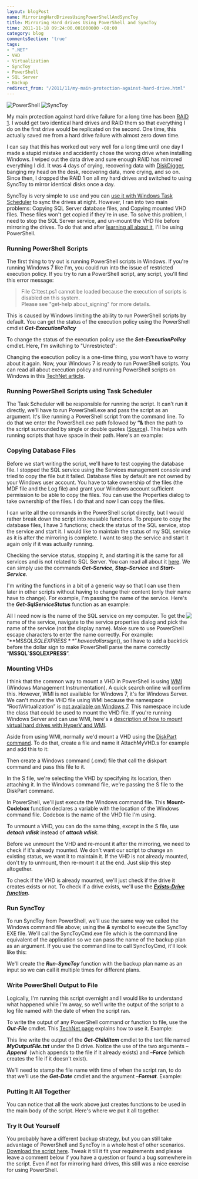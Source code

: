 ```yaml
---
layout: blogPost
name: MirroringHardDrivesUsingPowerShellAndSyncToy
title: Mirroring Hard drives Using PowerShell and SyncToy
time: 2011-11-18 09:24:00.001000000 -08:00
category: blog
commentsSection: 'true'
tags:
- ".NET"
- VHD
- Virtualization
- SyncToy
- PowerShell
- SQL Server
- Backup
redirect_from: "/2011/11/my-main-protection-against-hard-drive.html"
---
```

<img class="imageOnRight" title="PowerShell" src="{{ site.imgFolder_blog }}{{ page.name }}/PowerShellLogo.jpg">
<img class="imageOnRight" title="SyncToy" src="{{ site.imgFolder_blog }}{{ page.name }}/SyncToyLogo.jpg">
  
My main protection against hard drive failure for a long time has been [RAID 1](http://en.wikipedia.org/wiki/Standard_RAID_levels#RAID_1). I would get two identical hard drives and RAID them so that everything I do on the first drive would be replicated on the second. One time, this actually saved me from a hard drive failure with almost zero down time.

I can say that this has worked out very well for a long time until one day I made a stupid mistake and accidently chose the wrong drive when installing Windows. I wiped out the data drive and sure enough RAID has mirrored everything I did. It was 4 days of crying, recovering data with [DiskDigger](http://diskdigger.org/), banging my head on the desk, recovering data, more crying, and so on. Since then, I dropped the RAID 1 on all my hard drives and switched to using SyncToy to mirror identical disks once a day.

SyncToy is very simple to use and you can [use it with Windows Task Scheduler](http://www.pchell.com/support/synctoy.shtml) to sync the drives at night. However, I ran into two main problems: Copying SQL Server database files, and Copying mounted VHD files. These files won't get copied if they're in use. To solve this problem, I need to stop the SQL Server service, and un-mount the VHD file before mirroring the drives. To do that and after [learning all about it](http://www.amreldib.com/2011/11/powershell-study-notes.html), I'll be using PowerShell.

### Running PowerShell Scripts

The first thing to try out is running PowerShell scripts in Windows. If you're running Windows 7 like I'm, you could run into the issue of restricted execution policy. If you try to run a PowerShell script, any script, you'll find this error message:  

> File C:\test.ps1 cannot be loaded because the execution of scripts is disabled on this system.  
Please see "get-help about_signing" for more details.

This is caused by Windows limiting the ability to run PowerShell scripts by default. You can get the status of the execution policy using the PowerShell cmdlet **_Get-ExecutionPolicy_**

<script src="https://gist.github.com/AmrEldib/9d8b320ac7052d41ac21.js"></script>  

To change the status of the execution policy use the **_Set-ExecutionPolicy_** cmdlet. Here, I'm switching to "Unrestricted":

<script src="https://gist.github.com/AmrEldib/e54827459976f658bfd9.js"></script>  

Changing the execution policy is a one-time thing, you won't have to worry about it again. Now, your Windows 7 is ready to run PowerShell scripts. You can read all about execution policy and running PowerShell scripts on Windows in this [TechNet article](http://technet.microsoft.com/en-us/library/ee176949.aspx).

### Running PowerShell Scripts using Task Scheduler

The Task Scheduler will be responsible for running the script. It can't run it directly, we'll have to run PowerShell.exe and pass the script as an argument. It's like running a PowerShell script from the command line. To do that we enter the PowerShell.exe path followed by **“&amp;** then the path to the script surrounded by single or double quotes ([Source](http://www.leeholmes.com/blog/2006/05/05/running-powershell-scripts-from-cmd-exe/)). This helps with running scripts that have space in their path. Here's an example:

<script src="https://gist.github.com/AmrEldib/69e497e506991ef80213.js"></script>  

### Copying Database Files

Before we start writing the script, we'll have to test copying the database file. I stopped the SQL service using the Services management console and tried to copy the file but it failed. Database files by default are not owned by your Windows user account. You have to take ownership of the files (the MDF file and the Log file) and grant your Windows account sufficient permission to be able to copy the files. You can use the Properties dialog to take ownership of the files. I do that and now I can copy the files.

I can write all the commands in the PowerShell script directly, but I would rather break down the script into reusable functions. To prepare to copy the database files, I have 3 functions; check the status of the SQL service, stop the service and start it. I would like to maintain the status of my SQL service as it is after the mirroring is complete. I want to stop the service and start it again only if it was actually running.

Checking the service status, stopping it, and starting it is the same for all services and is not related to SQL Server. You can read all about it [here](http://www.computerperformance.co.uk/powershell/powershell_service_start.htm). We can simply use the commands **_Get-Service_**, **_Stop-Service_** and **_Start-Service_**.

I'm writing the functions in a bit of a generic way so that I can use them later in other scripts without having to change their content (only their name have to change). For example, I'm passing the name of the service. Here's the **_Get-SqlServiceStatus_** function as an example:

<script src="https://gist.github.com/AmrEldib/de4e018fe11a98b42a18.js"></script>  

<img style="float: right" src="{{ site.imgFolder_blog }}{{ page.name }}/SqlServicePropertiesWindow.jpg">

All I need now is the name of the SQL service on my computer. To get the name of the service, navigate to the service properties dialog and pick the name of the service (not the display name). Make sure to use PowerShell escape characters to enter the name correctly. For example: “**MSSQL$SQLEXPRESS**” have a dollar sign ($), so I have to add a backtick before the dollar sign to make PowerShell parse the name correctly “**MSSQL`$SQLEXPRESS**”.

### Mounting VHDs

I think that the common way to mount a VHD in PowerShell is using [WMI](http://en.wikipedia.org/wiki/Windows_Management_Instrumentation) (Windows Management Instrumentation). A quick search online will confirm this. However, WMI is not available for Windows 7, it's for Windows Server. We can't mount the VHD file using WMI because the namespace “Root\Virtualization” is [not available on Windows 7](http://social.technet.microsoft.com/Forums/en-US/winserverpowershell/thread/a08ad18f-4b6a-46a0-bd1f-274fbbc5b737). This namespace include the class that could be used to mount the VHD file. If you're running Windows Server and can use WMI, here's a [description of how to mount virtual hard drives with HyperV and WMI](http://blogs.msdn.com/b/virtual_pc_guy/archive/2008/02/01/mounting-a-virtual-hard-disk-with-hyper-v.aspx).

Aside from using WMI, normally we'd mount a VHD using the [DiskPart command](http://www.windows7news.com/2010/01/14/how-to-automatically-attach-vhd-images-in-windows-7/). To do that, create a file and name it AttachMyVHD.s for example and add this to it:  

<script src="https://gist.github.com/AmrEldib/b47cb7552a1c3f0f7b19.js"></script>  

Then create a Windows command (.cmd) file that call the diskpart command and pass this file to it.  

<script src="https://gist.github.com/AmrEldib/d46e8dc1768e7ea1d656.js"></script>  

In the S file, we're selecting the VHD by specifying its location, then attaching it. In the Windows command file, we're passing the S file to the DiskPart command.

In PowerShell, we'll just execute the Windows command file. This **Mount-Codebox** function declares a variable with the location of the Windows command file. Codebox is the name of the VHD file I'm using.  

<script src="https://gist.github.com/AmrEldib/051466db496e139157e7.js"></script>  

To unmount a VHD, you can do the same thing, except in the S file, use **_detach vdisk_** instead of **_attach vdisk_**.

Before we unmount the VHD and re-mount it after the mirroring, we need to check if it's already mounted. We don't want our script to change an existing status, we want it to maintain it. If the VHD is not already mounted, don't try to unmount, then re-mount it at the end. Just skip this step altogether.

To check if the VHD is already mounted, we'll just check if the drive it creates exists or not. To check if a drive exists, we'll use the **_[Exists-Drive function](http://powershell.com/cs/media/p/202.aspx)_**.  

<script src="https://gist.github.com/AmrEldib/344b1f9540712a2bc064.js"></script>  

### Run SyncToy

To run SyncToy from PowerShell, we'll use the same way we called the Windows command file above; using the **_&amp;_** symbol to execute the SyncToy EXE file. We'll call the SyncToyCmd.exe file which is the command line equivalent of the application so we can pass the name of the backup plan as an argument. If you use the command line to call SyncToyCmd, it'll look like this:  

<script src="https://gist.github.com/AmrEldib/e6ae51bdea7072ccce1d.js"></script>

We'll create the **_Run-SyncToy_** function with the backup plan name as an input so we can call it multiple times for different plans.  

<script src="https://gist.github.com/AmrEldib/dd5fbc9b204197435976.js"></script>

### Write PowerShell Output to File

Logically, I'm running this script overnight and I would like to understand what happened while I'm away, so we'll write the output of the script to a log file named with the date of when the script ran.

To write the output of any PowerShell command or function to file, use the **_Out-File_** cmdlet. This [TechNet page](http://technet.microsoft.com/en-us/library/ee176924.aspx) explains how to use it. Example:

<script src="https://gist.github.com/AmrEldib/3581c3aff5aee81dc2f9.js"></script>

This line write the output of the **_Get-ChildItem_** cmdlet to the text file named **_MyOutputFile.txt_** under the D drive. Notice the use of the two arguments –**_Append_**&nbsp; (which appends to the file if it already exists) and –**_Force_** (which creates the file if it doesn't exist).

We'll need to stamp the file name with time of when the script ran, to do that we'll use the **_Get-Date_** cmdlet and the argument –**_Format_**. Example:  

<script src="https://gist.github.com/AmrEldib/4eaa69ac18f22a30d78b.js"></script>

### Putting It All Together

You can notice that all the work above just creates functions to be used in the main body of the script. Here's where we put it all together.

<script src="https://gist.github.com/AmrEldib/e1a12ddee601bd80480c.js"></script>

### Try It Out Yourself

You probably have a different backup strategy, but you can still take advantage of PowerShell and SyncToy in a whole host of other scenarios. [Download the script here](https://gist.github.com/AmrEldib/e1a12ddee601bd80480c/download). Tweak it till it fit your requirements and please leave a comment below if you have a question or found a bug somewhere in the script. Even if not for mirroring hard drives, this still was a nice exercise for using PowerShell.
